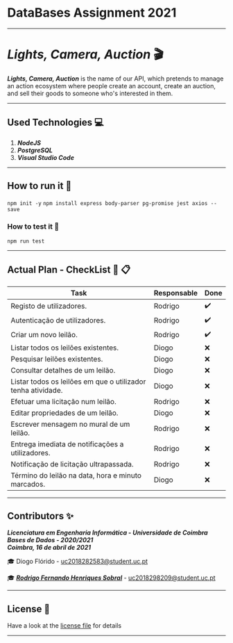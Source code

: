 # DataBases Assignment 2021
___

# *Lights, Camera, Auction* :clapper:

***Lights, Camera, Auction*** is the name of our API, which pretends to manage an action ecosystem where people create an account, create an auction, and sell their goods to someone who's interested in them.

___

## Used Technologies :computer:

1. ***NodeJS***
2. ***PostgreSQL*** 
3. ***Visual Studio Code***

___

## How to run it :running:

`npm init -y`
`npm install express body-parser pg-promise jest axios --save`

### How to test it :vertical_traffic_light:

`npm run test`

___

## Actual Plan - CheckList :brain: :clipboard:

Task | Responsable | Done
-- | -- | --
Registo de utilizadores. | Rodrigo | :heavy_check_mark:
Autenticação de utilizadores. | Rodrigo | :heavy_check_mark:
Criar um novo leilão. | Rodrigo | :heavy_check_mark:
Listar todos os leilões existentes. | Diogo | :x:
Pesquisar leilões existentes. | Diogo | :x:
Consultar detalhes de um leilão. | Diogo | :x:
Listar todos os leilões em que o utilizador tenha atividade. | Diogo | :x:
Efetuar uma licitação num leilão. | Rodrigo | :x:
Editar propriedades de um leilão. | Diogo | :x:
Escrever mensagem no mural de um leilão. | Rodrigo | :x:
Entrega imediata de notificações a utilizadores. | Rodrigo | :x:
Notificação de licitação ultrapassada. | Rodrigo | :x:
Término do leilão na data, hora e minuto marcados. | Diogo | :x:

___

## **Contributors** :sparkles:

<html><i><b> Licenciatura em Engenharia Informática - Universidade de Coimbra<br>
Bases de Dados - 2020/2021 <br>
Coimbra, 16 de abril de 2021
</b></i></html>

:mortar_board: Diogo Flórido - uc2018282583@student.uc.pt	

:mortar_board: ***[Rodrigo Fernando Henriques Sobral](https://github.com/RodrigoSobral2000)*** - uc2018298209@student.uc.pt

___

## License :link:
Have a look at the [license file](LICENSE) for details
___
